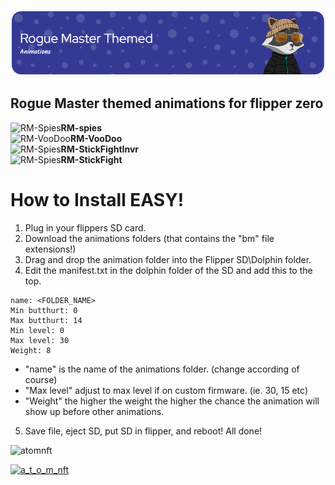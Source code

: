 ![Header](Images/rmheader.png)
<br>

## Rogue Master themed animations for flipper zero
![RM-Spies](https://i.imgur.com/jwlrtTA.gif)<b>RM-spies</b>
<br>
![RM-VooDoo](https://i.imgur.com/DIuwrDZ.gif)<b>RM-VooDoo</b>
<br>
![RM-Spies](https://i.imgur.com/VZtCDQl.gif)<b>RM-StickFightInvr</b>
<br>
![RM-Spies](https://i.imgur.com/QnvygIk.gif)<b>RM-StickFight</b>



# How to Install EASY!
  1. Plug in your flippers SD card.
  2. Download the animations folders (that contains the "bm" file extensions!)
  3. Drag and drop the animation folder into the Flipper SD\Dolphin folder.
  4. Edit the manifest.txt in the dolphin folder of the SD and add this to the top.
```
name: <FOLDER_NAME>
Min butthurt: 0
Max butthurt: 14
Min level: 0
Max level: 30
Weight: 8
```

  - "name" is the name of the animations folder. (change according of course)
  - "Max level" adjust to max level if on custom firmware. (ie. 30, 15 etc)
  - "Weight" the higher the weight the higher the chance the animation will show up before other animations.
 
 5. Save file, eject SD, put SD in flipper, and reboot! All done!


<p align="left"> <img src="https://komarev.com/ghpvc/?username=atomnft&label=Profile%20views&color=0e75b6&style=flat" alt="atomnft" /> </p>
<p align="left"> <a href="https://twitter.com/a_t_o_m_nft" target="blank"><img src="https://img.shields.io/twitter/follow/a_t_o_m_nft?logo=twitter&style=for-the-badge" alt="a_t_o_m_nft" /></a> </p>